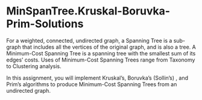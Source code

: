 # MinSpanTree.Kruskal-Boruvka-Prim-Solutions

For a weighted, connected, undirected graph, a Spanning Tree is a sub-graph that includes all the vertices of the original graph, and is also a tree.  A Minimum-Cost Spanning Tree is a spanning tree with the smallest sum of its edges’ costs.  Uses of Minimum-Cost Spanning Trees range from Taxonomy to Clustering analysis.
 
 In this assignment, you will implement Kruskal’s, Boruvka’s (Sollin’s) , and Prim’s algorithms to produce Minimum-Cost Spanning Trees from an undirected graph. 
